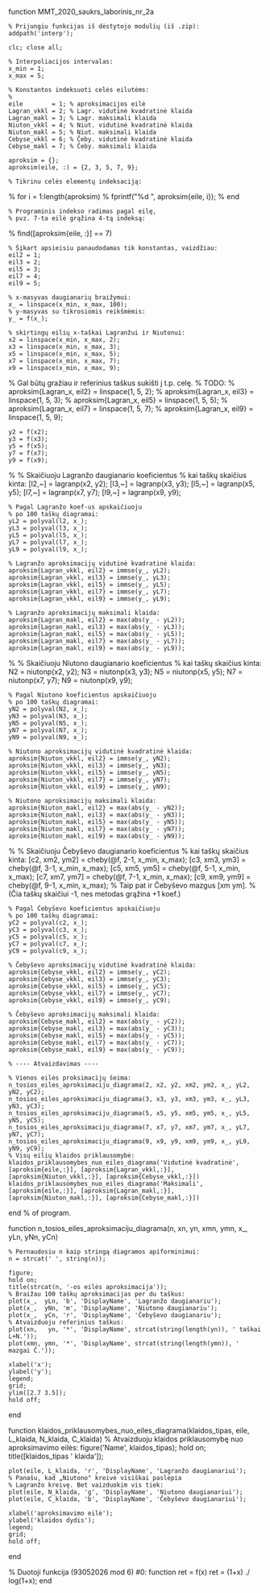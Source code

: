 function MMT_2020_saukrs_laborinis_nr_2a

    % Prijungiu funkcijas iš dėstytojo modulių (iš .zip):
    addpath('interp');

    clc; close all;

    % Interpoliacijos intervalas:
    x_min = 1;
    x_max = 5;

    % Konstantos indeksuoti celės eilutėms:
    %
    eile        = 1; % aproksimacijos eilė
    Lagran_vkkl = 2; % Lagr. vidutinė kvadratinė klaida
    Lagran_makl = 3; % Lagr. maksimali klaida
    Niuton_vkkl = 4; % Niut. vidutinė kvadratinė klaida
    Niuton_makl = 5; % Niut. maksimali klaida
    Cebyse_vkkl = 6; % Čeby. vidutinė kvadratinė klaida
    Cebyse_makl = 7; % Čeby. maksimali klaida

    aproksim = {};
    aproksim(eile, :) = {2, 3, 5, 7, 9};

    % Tikrinu celės elementų indeksaciją:
  % for i = 1:length(aproksim)
  %     fprintf("%d ", aproksim{eile, i});
  % end

    % Programinis indekso radimas pagal eilę,
    % pvz. 7-ta eilė grąžina 4-tą indeksą:
  % find([aproksim{eile, :}] == 7)

    % Šįkart apsieisiu panaudodamas tik konstantas, vaizdžiau:
    eil2 = 1;
    eil3 = 2;
    eil5 = 3;
    eil7 = 4;
    eil9 = 5;

    % x-masyvas daugianarių braižymui:
    x_ = linspace(x_min, x_max, 100);
    % y-masyvas su tikrosiomis reikšmėmis:
    y_ = f(x_);

    % skirtingų eilių x-taškai Lagranžui ir Niutonui:
    x2 = linspace(x_min, x_max, 2);
    x3 = linspace(x_min, x_max, 3);
    x5 = linspace(x_min, x_max, 5);
    x7 = linspace(x_min, x_max, 7);
    x9 = linspace(x_min, x_max, 9);

  % Gal būtų gražiau ir referinius taškus sukišti į t.p. celę.
  % TODO:
  % aproksim{Lagran_x, eil2} = linspace(1, 5, 2);
  % aproksim{Lagran_x, eil3} = linspace(1, 5, 3);
  % aproksim{Lagran_x, eil5} = linspace(1, 5, 5);
  % aproksim{Lagran_x, eil7} = linspace(1, 5, 7);
  % aproksim{Lagran_x, eil9} = linspace(1, 5, 9);

    y2 = f(x2);
    y3 = f(x3);
    y5 = f(x5);
    y7 = f(x7);
    y9 = f(x9);

%   % Skaičiuoju Lagranžo daugianario koeficientus
    % kai taškų skaičius kinta:
    [l2,~] = lagranp(x2, y2);
    [l3,~] = lagranp(x3, y3);
    [l5,~] = lagranp(x5, y5);
    [l7,~] = lagranp(x7, y7);
    [l9,~] = lagranp(x9, y9);

    % Pagal Lagranžo koef-us apskaičiuoju 
    % po 100 taškų diagramai:
    yL2 = polyval(l2, x_);
    yL3 = polyval(l3, x_);
    yL5 = polyval(l5, x_);
    yL7 = polyval(l7, x_);
    yL9 = polyval(l9, x_);

    % Lagranžo aproksimacijų vidutinė kvadratinė klaida:
    aproksim{Lagran_vkkl, eil2} = immse(y_, yL2);
    aproksim{Lagran_vkkl, eil3} = immse(y_, yL3);
    aproksim{Lagran_vkkl, eil5} = immse(y_, yL5);
    aproksim{Lagran_vkkl, eil7} = immse(y_, yL7);
    aproksim{Lagran_vkkl, eil9} = immse(y_, yL9);

    % Lagranžo aproksimacijų maksimali klaida:
    aproksim{Lagran_makl, eil2} = max(abs(y_ - yL2));
    aproksim{Lagran_makl, eil3} = max(abs(y_ - yL3));
    aproksim{Lagran_makl, eil5} = max(abs(y_ - yL5));
    aproksim{Lagran_makl, eil7} = max(abs(y_ - yL7));
    aproksim{Lagran_makl, eil9} = max(abs(y_ - yL9));

%   % Skaičiuoju Niutono daugianario koeficientus
    % kai taškų skaičius kinta:
    N2 = niutonp(x2, y2);
    N3 = niutonp(x3, y3);
    N5 = niutonp(x5, y5);
    N7 = niutonp(x7, y7);
    N9 = niutonp(x9, y9);

    % Pagal Niutono koeficientus apskaičiuoju 
    % po 100 taškų diagramai:
    yN2 = polyval(N2, x_);
    yN3 = polyval(N3, x_);
    yN5 = polyval(N5, x_);
    yN7 = polyval(N7, x_);
    yN9 = polyval(N9, x_);

    % Niutono aproksimacijų vidutinė kvadratinė klaida:
    aproksim{Niuton_vkkl, eil2} = immse(y_, yN2);
    aproksim{Niuton_vkkl, eil3} = immse(y_, yN3);
    aproksim{Niuton_vkkl, eil5} = immse(y_, yN5);
    aproksim{Niuton_vkkl, eil7} = immse(y_, yN7);
    aproksim{Niuton_vkkl, eil9} = immse(y_, yN9);

    % Niutono aproksimacijų maksimali klaida:
    aproksim{Niuton_makl, eil2} = max(abs(y_ - yN2));
    aproksim{Niuton_makl, eil3} = max(abs(y_ - yN3));
    aproksim{Niuton_makl, eil5} = max(abs(y_ - yN5));
    aproksim{Niuton_makl, eil7} = max(abs(y_ - yN7));
    aproksim{Niuton_makl, eil9} = max(abs(y_ - yN9));

%   % Skaičiuoju Čebyševo daugianario koeficientus
    % kai taškų skaičius kinta:
    [c2, xm2, ym2] = cheby(@f, 2-1, x_min, x_max);
    [c3, xm3, ym3] = cheby(@f, 3-1, x_min, x_max);
    [c5, xm5, ym5] = cheby(@f, 5-1, x_min, x_max);
    [c7, xm7, ym7] = cheby(@f, 7-1, x_min, x_max);
    [c9, xm9, ym9] = cheby(@f, 9-1, x_min, x_max);
    % Taip pat ir Čebyševo mazgus [xm ym].
    % (Čia taškų skaičiui -1, nes metodas grąžina +1 koef.)

    % Pagal Čebyševo koeficientus apskaičiuoju 
    % po 100 taškų diagramai:
    yC2 = polyval(c2, x_);
    yC3 = polyval(c3, x_);
    yC5 = polyval(c5, x_);
    yC7 = polyval(c7, x_);
    yC9 = polyval(c9, x_);

    % Čebyševo aproksimacijų vidutinė kvadratinė klaida:
    aproksim{Cebyse_vkkl, eil2} = immse(y_, yC2);
    aproksim{Cebyse_vkkl, eil3} = immse(y_, yC3);
    aproksim{Cebyse_vkkl, eil5} = immse(y_, yC5);
    aproksim{Cebyse_vkkl, eil7} = immse(y_, yC7);
    aproksim{Cebyse_vkkl, eil9} = immse(y_, yC9);

    % Čebyševo aproksimacijų maksimali klaida:
    aproksim{Cebyse_makl, eil2} = max(abs(y_ - yC2));
    aproksim{Cebyse_makl, eil3} = max(abs(y_ - yC3));
    aproksim{Cebyse_makl, eil5} = max(abs(y_ - yC5));
    aproksim{Cebyse_makl, eil7} = max(abs(y_ - yC7));
    aproksim{Cebyse_makl, eil9} = max(abs(y_ - yC9));

    % ---- Atvaizdavimas ----

    % Vienos eilės proksimacijų šeima:
    n_tosios_eiles_aproksimaciju_diagrama(2, x2, y2, xm2, ym2, x_, yL2, yN2, yC2);
    n_tosios_eiles_aproksimaciju_diagrama(3, x3, y3, xm3, ym3, x_, yL3, yN3, yC3);
    n_tosios_eiles_aproksimaciju_diagrama(5, x5, y5, xm5, ym5, x_, yL5, yN5, yC5);
    n_tosios_eiles_aproksimaciju_diagrama(7, x7, y7, xm7, ym7, x_, yL7, yN7, yC7);
    n_tosios_eiles_aproksimaciju_diagrama(9, x9, y9, xm9, ym9, x_, yL9, yN9, yC9);
    % Visų eilių klaidos priklausomybė:
    klaidos_priklausomybes_nuo_eiles_diagrama('Vidutinė kvadratinė', [aproksim{eile,:}], [aproksim{Lagran_vkkl,:}], [aproksim{Niuton_vkkl,:}], [aproksim{Cebyse_vkkl,:}])
    klaidos_priklausomybes_nuo_eiles_diagrama('Maksimali', [aproksim{eile,:}], [aproksim{Lagran_makl,:}], [aproksim{Niuton_makl,:}], [aproksim{Cebyse_makl,:}])
end % of program.

function n_tosios_eiles_aproksimaciju_diagrama(n, xn, yn, xmn, ymn, x_, yLn, yNn, yCn)

    % Pernaudosiu n kaip stringą diagramos apiforminimui:
    n = strcat(' ', string(n));

    figure;
    hold on;    
    title(strcat(n, '-os eilės aproksimacija'));
    % Braižau 100 taškų aproksimacijas per du taškus:
    plot(x_,  yLn, 'b', 'DisplayName', 'Lagranžo daugianariu');
    plot(x_,  yNn, 'm', 'DisplayName', 'Niutono daugianariu');
    plot(x_,  yCn, 'r', 'DisplayName', 'Čebyševo daugianariu');
    % Atvaizduoju referinius taškus:
    plot(xn,   yn, '*', 'DisplayName', strcat(string(length(yn)), ' taškai L+N.'));
    plot(xmn, ymn, '*', 'DisplayName', strcat(string(length(ymn)), ' mazgai Č.'));

    xlabel('x');
    ylabel('y');
    legend;
    grid;
    ylim([2.7 3.5]);
    hold off;
end

function klaidos_priklausomybes_nuo_eiles_diagrama(klaidos_tipas, eile, L_klaida, N_klaida, C_klaida)
% Atvaizduoju klaidos priklausomybę nuo aproksimavimo eilės:
    figure('Name', klaidos_tipas);
    hold on;
    title([klaidos_tipas ' klaida']);

    plot(eile, L_klaida, 'r', 'DisplayName', 'Lagranžo daugianariui');
    % Panašu, kad „Niutono" kreivė visiškai paslepia 
    % Lagranžo kreivę. Bet vaizduokim vis tiek:
    plot(eile, N_klaida, 'g', 'DisplayName', 'Niutono daugianariui');
    plot(eile, C_klaida, 'b', 'DisplayName', 'Čebyševo daugianariui');

    xlabel('aproksimavimo eilė');
    ylabel('klaidos dydis');
    legend;
    grid;
    hold off;
end

% Duotoji funkcija (93052026 mod 6) #0:
function ret = f(x)
    ret = (1+x) ./ log(1+x);
end
